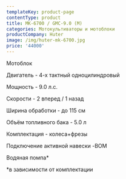 ```yaml
---
templateKey: product-page
contentType: product
title: MK-6700 / GMC-9.0 (M)
categories: Мотокультиваторы и мотоблоки
productCompany: Huter
image: /img/huter-mk-6700.jpg
price: '44000'
---
```

Мотоблок

Двигатель - 4-х тактный одноцилиндровый

Мощность - 9.0 л.с.

Скорости - 2 вперед / 1 назад

Ширина обработки - до 115 см

Объём топливного бака - 5.0 л

Комплектация - колеса+фрезы

Подключение активной навески -BOM

Водяная помпа*

\*в зависимости от комплектации

